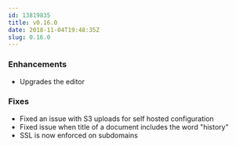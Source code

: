 ```yaml
---
id: 13819835
title: v0.16.0
date: 2018-11-04T19:48:35Z
slug: 0.16.0
---
```

    
### Enhancements

- Upgrades the editor

### Fixes

- Fixed an issue with S3 uploads for self hosted configuration
- Fixed issue when title of a document includes the word "history"
- SSL is now enforced on subdomains
      